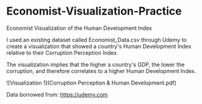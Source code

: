 # Economist-Visualization-Practice

Economist Visualization of the Human Development Index

I used an existing dataset called Economist_Data.csv through Udemy to create a visualization that showed a country's 
Human Development Index relative to their Corruption Perception Index. 

The visualization implies that the higher a country's GDP, the lower the corruption, and therefore correlates to a higher Human Development Index.

![Visualization 1](Corruption Perception & Human Development.pdf)

Data borrowed from: https://udemy.com
